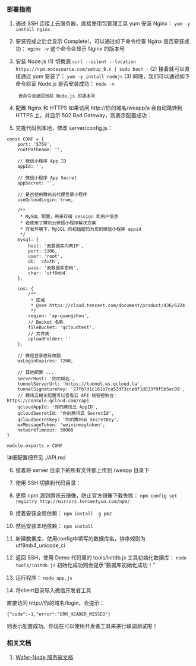 ### 部署指南

1. 通过 SSH 连接上云服务器，直接使用包管理工具 yum 安装 Nginx：
    `yum -y install nginx`
    
2. 安装完成之后会显示 Complete!，可以通过如下命令检查 Nginx 是否安装成功：
       `nginx -v`
    这个命令会显示 Nginx 的版本号

3. 安装 Node.js
    (1) 切换源
        `curl --silent --location https://rpm.nodesource.com/setup_8.x | sudo bash -`
    (2) 接着就可以直接通过 yum 安装了：
        `yum -y install nodejs`
    (3) 同理，我们可以通过如下命令验证 Node.js 是否安装成功：
        `node -v`
        
        该命令会返回当前 Node.js 的版本号
        
4. 配置 Nginx 和 HTTPS
    如果访问 http://你的域名/weapp/a 会自动跳转到 HTTPS 上，并显示 502 Bad Gateway，则表示配置成功：

5. 克隆代码到本地，修改 server/config.js：

```
const CONF = {
    port: '5759',
    rootPathname: '',

    // 微信小程序 App ID
    appId: '',

    // 微信小程序 App Secret
    appSecret: '',

    // 是否使用腾讯云代理登录小程序
    useQcloudLogin: true,

    /**
     * MySQL 配置，用来存储 session 和用户信息
     * 若使用了腾讯云微信小程序解决方案
     * 开发环境下，MySQL 的初始密码为您的微信小程序 appid
     */
    mysql: {
        host: '云数据库内网IP',
        port: 3306,
        user: 'root',
        db: 'cAuth',
        pass: '云数据库密码',
        char: 'utf8mb4'
    },

    cos: {
        /**
         * 区域
         * @see https://cloud.tencent.com/document/product/436/6224
         */
        region: 'ap-guangzhou',
        // Bucket 名称
        fileBucket: 'qcloudtest',
        // 文件夹
        uploadFolder: ''
    },

    // 微信登录态有效期
    wxLoginExpires: 7200,
  
    // 其他配置 ...
    serverHost: '你的域名',
    tunnelServerUrl: 'https://tunnel.ws.qcloud.la',
    tunnelSignatureKey: '27fb7d1c161b7ca52d73cce0f1d833f9f5b5ec89',
  	// 腾讯云相关配置可以查看云 API 秘钥控制台：https://console.qcloud.com/capi
    qcloudAppId: '你的腾讯云 AppID',
    qcloudSecretId: '你的腾讯云 SecretId',
    qcloudSecretKey: '你的腾讯云 SecretKey',
    wxMessageToken: 'weixinmsgtoken',
    networkTimeout: 30000
}

module.exports = CONF
```
详细配置细节见 ./API.md

6. 接着将 server 目录下的所有文件都上传到 /weapp 目录下
7. 使用 SSH 切换到代码目录：

8. 更换 npm 源到腾讯云镜像，防止官方镜像下载失败：
    `npm config set registry http://mirrors.tencentyun.com/npm/`
    
9. 接着安装全局依赖：
    `npm install -g pm2`
    
10. 然后安装本地依赖：
    `npm install`
    
11. 新建数据库，使用config中填写的数据库名，排序规则为 utf8mb4_unicode_ci

12. 返回 SSH，使用 Demo 代码里的 tools/initdb.js 工具初始化数据库：
    `node tools/initdb.js`
初始化成功则会提示“数据库初始化成功！”

13. 运行程序：
    `node app.js`
    
14. 将client目录导入微信开发者工具

直接访问 http://你的域名/login，会提示：
```
{"code":-1,"error":"ERR_HEADER_MISSED"}
```
则表示配置成功。你现在可以使用开发者工具来进行联调测试啦！

### 相关文档
1. [Wafer-Node 服务端文档](https://github.com/tencentyun/wafer2-startup/wiki)
